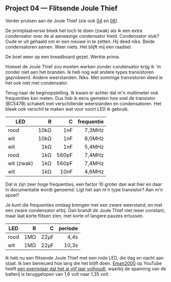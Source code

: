 ## Project 04 — Flitsende Joule Thief

Verder prutsen aan de Joule Thief (zie ook
[04](../04-joule-thief/README.md) en
[06](../06-solderen/README.md)).

De printplaatversie bleek het toch te doen (zwak) als ik een extra
condensator over de al aanwezige condensator hield. Condensator stuk?
Oude er uit gehaald om er een nieuwe in te zetten. Hij deed niks.
Beide condensatoren samen. Weer niets. Het blijft mij een raadsel.

De boel weer op een breadboard gezet. Werkte prima.

Hoewel de Joule Thief zou moeten werken zonder condensator krijg ik 'm
zonder niet aan het branden. Ik heb nog wat andere types transistoren
geprobeerd. Andere weerstanden. Niks. Met sommige transistoren deed ie
het ook niet met condensator.

Terug naar de beginopstelling. Ik kwam er achter dat m'n multimeter
ook frequenties kan meten. Dus heb ik eens gemeten hoe snel de
transistor (BC547B) schakelt met verschillende weerstanden en
condensatoren. Het bleek ook verschil te maken wat voor soort LED ik
gebruik.

| LED | R | C | frequentie  |
| ---- | ----: | ----: | ----: |
| rood | 10kΩ |  1nF | 7,3MHz |
| wit  | 10kΩ |  1nF | 8,0MHz |
| wit  |  1kΩ | 1nF | 5,4MHz |
| rood |  1kΩ | 560pF | 7,4MHz |
| wit (zwak) | 1kΩ | 560pF | 7,4MHz |
| wit | 1kΩ | 10nF | 4,6MHz |

Dat is zijn zeer hoge frequenties, een factor 10 groter dan wat hier
en daar in documentatie wordt genoemd. Ligt het aan m'n type
transistor? Aan m'n spoel?

Je kunt die frequenties omlaag brengen met een zware weerstand, en met
een zware condensator erbij. Dan brandt de Joule Thief niet meer
constant, maar laat korte flitsen zien, met korte of langere pauzes
ertussen.

| LED | R | C | periode  |
| ---- | ----: | ----: | ----: |
| rood | 1MΩ |  22μF | 4,4s |
| wit  | 1MΩ |  22μF | 10,3s |

Ik heb nu een flitsende Joule Thief met een rode LED, die dag en nacht
aan staat. Ik ben benieuwd hoe lang die het blijft doen. 
[Eman2000](https://www.youtube.com/channel/UCElHlMVHMMpixDtpTxipGog) op
YouTube heeft
[een exemplaar dat het al vijf jaar volhoudt](https://www.youtube.com/watch?v=AWDX3L07qyc),
waarbij de spanning van de batterij is teruggelopen van 1,6 volt naar
1,35 volt.
